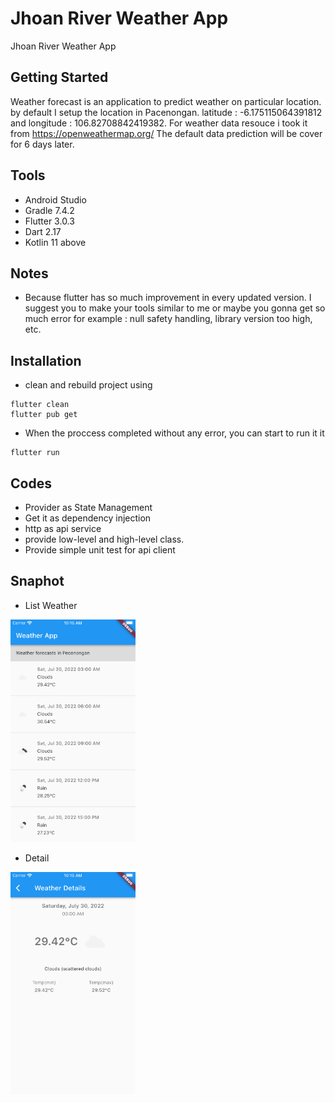 # Jhoan River Weather App

Jhoan River Weather App

## Getting Started

Weather forecast is an application to predict weather on particular location. by default I setup the location in Pacenongan.
latitude : -6.175115064391812 and longitude : 106.82708842419382. For weather data resouce i took it from https://openweathermap.org/
The default data prediction will be cover for 6 days later.

## Tools
 - Android Studio
 - Gradle 7.4.2
 - Flutter 3.0.3
 - Dart 2.17
 - Kotlin 11 above
 
 
## Notes
 - Because flutter has so much improvement in every updated version. I suggest you to make your tools similar to me or maybe you gonna get so much error for example : null safety handling, library version too high, etc.
 
 
 ## Installation
  - clean and rebuild project using 
  ```
  flutter clean
  flutter pub get
  ```
  
  - When the proccess completed without any error, you can start to run it it
  ```
  flutter run
  ```
## Codes

- Provider as State Management
- Get it as dependency injection
- http as api service
- provide low-level and high-level class.
- Provide simple unit test for api client


## Snaphot

- List Weather
<img src="snapshot/weathers.png" width="200">

- Detail
<img src="snapshot/detail.png" width="200">
  

